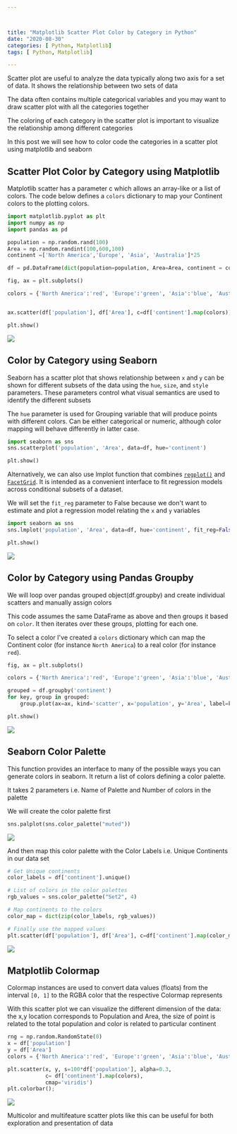 ```yaml
---



title: "Matplotlib Scatter Plot Color by Category in Python"
date: "2020-08-30"
categories: [ Python, Matplotlib]
tags: [ Python, Matplotlib]

---
```


Scatter plot are useful to analyze the data typically along two axis for a set of data. It shows the relationship between two sets of data

The data often contains multiple categorical variables and you may want to draw scatter plot with all the categories together

The coloring of each category in the scatter plot is important to visualize the relationship among different categories

In this post we will see how to color code the categories in a scatter plot using matplotlib and seaborn

## Scatter Plot  Color by Category using Matplotlib

Matplotlib scatter has a parameter c which allows an array-like or a list of colors. The code below defines a `colors` dictionary to map your Continent colors to the plotting colors.

```python
import matplotlib.pyplot as plt
import numpy as np
import pandas as pd

population = np.random.rand(100)
Area = np.random.randint(100,600,100)
continent =['North America','Europe', 'Asia', 'Australia']*25

df = pd.DataFrame(dict(population=population, Area=Area, continent = continent))

fig, ax = plt.subplots()

colors = {'North America':'red', 'Europe':'green', 'Asia':'blue', 'Australia':'yellow'}


ax.scatter(df['population'], df['Area'], c=df['continent'].map(colors))

plt.show()
```

![](/images/2020/08/matplotlib1.png)

## Color by Category using Seaborn

Seaborn has a scatter plot that shows relationship between `x` and `y` can be shown for different subsets of the data using the `hue`, `size`, and `style` parameters. These parameters control what visual semantics are used to identify the different subsets

The `hue` parameter is used for Grouping variable that will produce points with different colors. Can be either categorical or numeric, although color mapping will behave differently in latter case.

```python
import seaborn as sns
sns.scatterplot('population', 'Area', data=df, hue='continent')

plt.show()
```

Alternatively, we can also use lmplot function that combines [`regplot()`](https://seaborn.pydata.org/generated/seaborn.regplot.html#seaborn.regplot) and [`FacetGrid`](https://seaborn.pydata.org/generated/seaborn.FacetGrid.html#seaborn.FacetGrid). It is intended as a convenient interface to fit regression models across conditional subsets of a dataset.

We will set the `fit_reg` parameter to False because we don't want to estimate and plot a regression model relating the `x` and `y` variables

```python
import seaborn as sns
sns.lmplot('population', 'Area', data=df, hue='continent', fit_reg=False)

plt.show()
```

![](/images/2020/08/matplotlib2.png)

## Color by Category using Pandas Groupby

We will loop over pandas grouped object(df.groupby) and create individual scatters and manually assign colors

This code assumes the same DataFrame as above and then groups it based on `color`. It then iterates over these groups, plotting for each one. 

To select a color I've created a `colors` dictionary which can map the Continent color (for instance `North America`) to a real color (for instance `red`).

```python
fig, ax = plt.subplots()

colors = {'North America':'red', 'Europe':'green', 'Asia':'blue', 'Australia':'yellow'}

grouped = df.groupby('continent')
for key, group in grouped:
    group.plot(ax=ax, kind='scatter', x='population', y='Area', label=key, color=colors[key])

plt.show()
```

![](/images/2020/08/matplotlib3.png)

## Seaborn Color Palette

This function provides an interface to many of the possible ways you can generate colors in seaborn. It return a list of colors defining a color palette.

It takes 2 parameters i.e. Name of Palette and Number of colors in the palette

We will create the color palette first

```python
sns.palplot(sns.color_palette("muted"))
```

![](/images/2020/08/matplotlib4.png)

And then map this color palette with the Color Labels i.e. Unique Continents in our data set

```python
# Get Unique continents
color_labels = df['continent'].unique()

# List of colors in the color palettes
rgb_values = sns.color_palette("Set2", 4)

# Map continents to the colors
color_map = dict(zip(color_labels, rgb_values))

# Finally use the mapped values
plt.scatter(df['population'], df['Area'], c=df['continent'].map(color_map))
```

![](/images/2020/08/matplotlib5.png)

## Matplotlib Colormap

Colormap instances are used to convert data values (floats) from the interval `[0, 1]` to the RGBA color that the respective Colormap represents

With this scatter plot we can visualize the different dimension of the data: the x,y location corresponds to Population and Area, the size of point is related to the total population and color is related to particular continent

```python
rng = np.random.RandomState(0)
x = df['population']
y = df['Area']
colors = {'North America':'red', 'Europe':'green', 'Asia':'blue', 'Australia':'yellow'}

plt.scatter(x, y, s=100*df['population'], alpha=0.3,
            c= df['continent'].map(colors),
            cmap='viridis')
plt.colorbar();  
```

![](/images/2020/08/matplotlib6.png)

Multicolor and multifeature scatter plots like this can be useful for both exploration and presentation of data